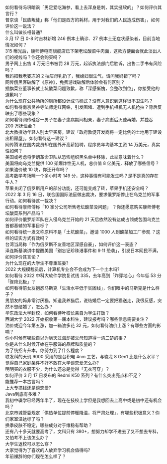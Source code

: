 如何看待冯巩暗讽「男足爱吃海参，看上去浑身是刺，其实挺软的」？如何评价其言行？  
普京谈「民族叛徒」称「他们是西方的耗材，用于对我们的人民造成伤害」，如何评价这一说法？  
什么叫做长相普通?  
3 月 17 日 0-8 时吉林新增 246 例本土确诊、27 例本土无症状感染者，目前当地情况如何？  
315 曝光后，康师傅电商旗舰店已下架老坛酸菜牛肉面，这款方便面会就此淡出人们的视线吗？你还会购买吗？  
男子网上出售 4 万元旧书被罚 28 万元，起诉执法部门后胜诉，出售二手书有风险吗？  
我妈把我老婆冻的 2 抽屉母乳扔了，我媳妇很生气，请问我妈错了吗？  
网传俄黑客破解了《原神》，免费游戏破解后体验会有何区别？  
插旗菜业董事长就土坑酸菜问题致歉，称「深感惭愧，会整改到位」，你接受他的道歉吗？  
为什么现在公共场所的厕所都设计成马桶式？没有人意识到这样很不卫生吗？  
如何看待南京灵谷寺法师走红网络，引发围堵、遭到手机相机无人机抢拍？背后反映出了哪些现象？  
如何看待网传硅谷一男子在妻子患病期间相亲，妻子病逝后火速再婚，并独吞 200 万抚恤金？  
北大教授劝年轻人别太早买房，建议「政府敦促开发商将一定比例的土地用于建设出租房屋」，如何看待这一建议？  
网传腾讯在国内裁员却在国外开高薪招聘，程序员年均基本工资 14 万美元，真实性如何？  
美国或考虑将伊朗革命卫队从恐怖组织黑名单中移除，此举意味着什么？  
美国将向乌克兰提供 100 架爆炸性无人机，总价值 8 亿美元，释放了哪些信号？  
如果油价破 10 块，你还开车吗？  
高考数学考场睡一个多小时考 149 分，这种事情有可能发生吗？是不是真的存在牛人？  
苹果关闭了俄罗斯用户的部分功能，还可能变成了砖，苹果手机还安全吗？  
2022 年 3 月 16 日，联合国国际法庭做出裁决，要求俄罗斯停止在乌克兰的军事行动。如何看待这一裁决？  
如何看待康师傅称「10 家分公司所售老坛酸菜没问题」 ？你还愿意购买康师傅老坛酸菜系列产品吗？  
如何评价俄罗斯军队在入侵乌克兰开始的 21 天后依然没有达成占领或包围乌克兰首都基辅的军事目标？  
如何看待统一发文称原料不是「土坑酸菜」，邀请 1000 人到酸菜加工厂参观 ？这样的证实方式有效吗？  
台湾当局称「作为俄罗斯不友善地区深感自豪」，如何评价这一表态？  
泽连斯基演讲中提醒美国「别忘记珍珠港事件和 9·11 恐袭」，引发日本网民不满，如何评价其言论？  
为什么现在的大学生不尊重班委?  
2022 大规模裁员后，计算机专业会不会成为下一个土木吗?  
如何看待 2022 中科大软件学院复试线 335，去年高到「炸穿地心」今年低 53 分「骤降北极」？  
如何看待前女友抱怨马斯克「生活水平低于贫困线」，你们眼中的马斯克是什么样子？  
男朋友的妈非常讨厌猫，知道我养猫后，说结婚后一定要把猫送走，我很反感，突然不想结婚了，怎么办？  
华东政法大学封校，如何看待叶校长亲自为学生打饭？  
西湖大学 2022 开始招收第一届本科生，建议报考吗？哪些信息需要关注？  
油价或迎今年第五涨，加一箱油多花 32 元，如何看待油价上涨？有哪些方面的影响？  
你小时候有哪些自以为瞒天过海却被父母知道得一清二楚的事？  
你是从什么时候开始在乎服饰的品牌和质量的？  
为了统招专升本，你努力到了什么程度？  
联发科的天玑 9000 采用的是台积电 4nm 工艺，与骁龙 8 Gen1 比是什么水平？  
觉得自己家庭条件不好不敢在大学谈恋爱怎么办?  
明明买的衣服不少，为什么还总是觉得「无衣可穿」？  
如何评价 3 月 17 日发布的 Redmi K50 系列？有什么突出亮点和不足？  
能推荐一本古言吗？  
上大专搞钱还是谈恋爱?  
Java到底有多难？  
我初中辍学已经两年半了，现在在技校上学但是我想回去上高中或是初中还有机会吗？  
北京市城管委规定「供热单位提前停暖降温，将严肃处理」，有哪些积极意义？你们家室温达标了吗？  
换季皮肤不稳定，哪些成分对于维稳有帮助？  
还有八十多天就要高考了，文科只有 380+，想努力却学不进去了又不想去专科，又怕考不上该怎么办？  
大学生返校可以怎么穿？  
大家觉得为了喜欢的人放弃学习机会值得吗?  
年前裸辞的你们现在怎么样了？  
